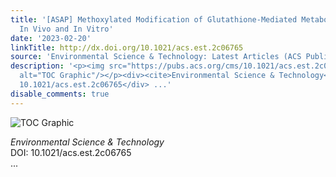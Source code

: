 ```yaml
---
title: '[ASAP] Methoxylated Modification of Glutathione-Mediated Metabolism of Halobenzoquinones
  In Vivo and In Vitro'
date: '2023-02-20'
linkTitle: http://dx.doi.org/10.1021/acs.est.2c06765
source: 'Environmental Science & Technology: Latest Articles (ACS Publications)'
description: '<p><img src="https://pubs.acs.org/cms/10.1021/acs.est.2c06765/asset/images/medium/es2c06765_0008.gif"
  alt="TOC Graphic"/></p><div><cite>Environmental Science & Technology</cite></div><div>DOI:
  10.1021/acs.est.2c06765</div> ...'
disable_comments: true
---
```

<p><img src="https://pubs.acs.org/cms/10.1021/acs.est.2c06765/asset/images/medium/es2c06765_0008.gif" alt="TOC Graphic"/></p><div><cite>Environmental Science & Technology</cite></div><div>DOI: 10.1021/acs.est.2c06765</div> ...